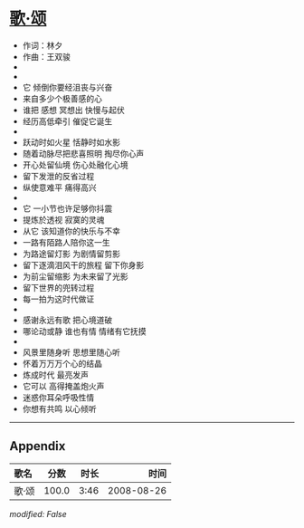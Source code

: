 # [歌·颂](https://music.163.com/song?id=64874)

* 作词：林夕
* 作曲：王双骏
*
*
* 它 倾倒你要经沮丧与兴奋
* 来自多少个极善感的心
* 谁把 感想 冥想出 快慢与起伏
* 经历高低牵引 催促它诞生
* 
* 跃动时如火星 恬静时如水影
* 随着动脉尽把悲喜照明 掏尽你心声
* 开心处留仙境 伤心处融化心境
* 留下发泄的反省过程
* 纵使意难平  痛得高兴
* 
* 它 一小节也许足够你抖震
* 提炼於透视 寂寞的灵魂
* 从它 该知道你的快乐与不幸
* 一路有陌路人陪你这一生
* 为路途留灯影 为剧情留剪影
* 留下逐滴泪风干的旅程  留下你身影
* 为前尘留缩影 为未来留了光影
* 留下世界的兜转过程
* 每一拍为这时代做证
* 
* 感谢永远有歌 把心境道破
* 哪论动或静 谁也有情 情绪有它抚摸
* 
* 风景里随身听 思想里随心听
* 怀着万万万个心的结晶
* 炼成时代 最亮发声
* 它可以 高得掩盖炮火声
* 迷惑你耳朵呼吸性情
* 你想有共鸣 以心倾听


---

## Appendix

|歌名|分数|时长|时间|
|:---|:---:|---:|---:|
|歌·颂|100.0|3:46|2008-08-26

*modified: False*